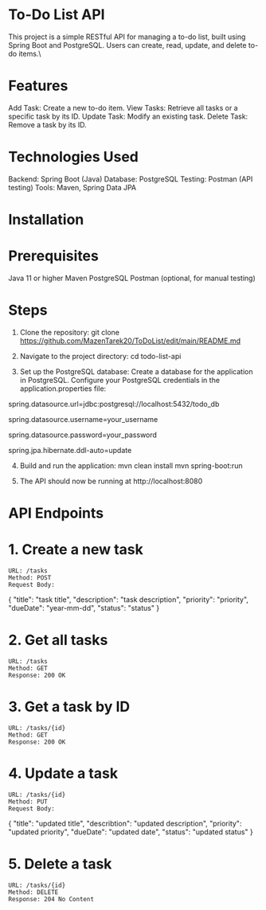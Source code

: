 # To-Do List API
This project is a simple RESTful API for managing a to-do list, built using Spring Boot and PostgreSQL. Users can create, read, update, and delete to-do items.\

# Features
Add Task: Create a new to-do item.
View Tasks: Retrieve all tasks or a specific task by its ID.
Update Task: Modify an existing task.
Delete Task: Remove a task by its ID.

# Technologies Used
Backend: Spring Boot (Java)
Database: PostgreSQL
Testing: Postman (API testing)
Tools: Maven, Spring Data JPA

# Installation
# Prerequisites
Java 11 or higher
Maven
PostgreSQL
Postman (optional, for manual testing) 

# Steps
1. Clone the repository:
git clone https://github.com/MazenTarek20/ToDoList/edit/main/README.md

2. Navigate to the project directory:
cd todo-list-api


3. Set up the PostgreSQL database:
Create a database for the application in PostgreSQL.
Configure your PostgreSQL credentials in the application.properties file:

spring.datasource.url=jdbc:postgresql://localhost:5432/todo_db

spring.datasource.username=your_username

spring.datasource.password=your_password

spring.jpa.hibernate.ddl-auto=update

4. Build and run the application:
mvn clean install
mvn spring-boot:run

5. The API should now be running at http://localhost:8080
  
 # API Endpoints
 # 1. Create a new task
    URL: /tasks
    Method: POST
    Request Body:
{
  "title": "task title",
  "description": "task description",
  "priority": "priority",
  "dueDate": "year-mm-dd",
  "status": "status"
}

#  2. Get all tasks
    URL: /tasks
    Method: GET
    Response: 200 OK
   
   # 3. Get a task by ID

    URL: /tasks/{id}
    Method: GET
    Response: 200 OK
    
# 4. Update a task
    URL: /tasks/{id}
    Method: PUT
    Request Body:
{
  "title": "updated title",
  "describtion": "updated description",
  "priority": "updated priority",
  "dueDate": "updated date",
  "status": "updated status"
}

# 5. Delete a task

    URL: /tasks/{id}
    Method: DELETE
    Response: 204 No Content


